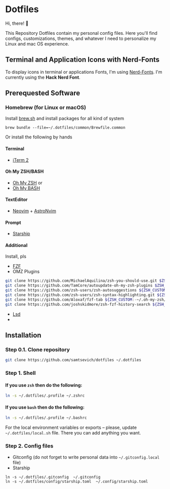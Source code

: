 # Dotfiles

Hi, there! 👋

This Repository Dotfiles contain my personal config files. Here you'll find configs, customizations, themes, and whatever I need to personalize my Linux and mac OS experience.


## Terminal and Application Icons with Nerd-Fonts
To display icons in terminal or applications Fonts, I'm using [Nerd-Fonts](https://www.nerdfonts.com). I'm currently using the **Hack Nerd Font**.

## Prerequested Software

### Homebrew (for Linux or macOS)
Install [brew.sh](https://brew.sh) 
and install packages for all kind of system
```
brew bundle --file=~/.dotfiles/common/Brewfile.common
```

Or install the following by hands

#### Terminal
* [iTerm 2](https://iterm2.com)

#### Oh My ZSH/BASH
- [Oh My ZSH](https://github.com/ohmyzsh/ohmyzsh)
or
- [Oh My BASH](https://github.com/ohmybash/oh-my-bash)

#### TextEditor
* [Neovim](https://neovim.io) + [AstroNvim](https://astronvim.com)

#### Prompt
* [Starship](https://starship.rs)


#### Additional
Install, pls
* [FZF](https://github.com/junegunn/fzf)
* OMZ Plugins
```bash
git clone https://github.com/MichaelAquilina/zsh-you-should-use.git $ZSH_CUSTOM/plugins/you-should-use
git clone https://github.com/TamCore/autoupdate-oh-my-zsh-plugins $ZSH_CUSTOM/plugins/autoupdate
git clone https://github.com/zsh-users/zsh-autosuggestions ${ZSH_CUSTOM:-~/.oh-my-zsh/custom}/plugins/zsh-autosuggestions
git clone https://github.com/zsh-users/zsh-syntax-highlighting.git ${ZSH_CUSTOM:-~/.oh-my-zsh/custom}/plugins/zsh-syntax-highlighting
git clone https://github.com/Aloxaf/fzf-tab ${ZSH_CUSTOM:-~/.oh-my-zsh/custom}/plugins/fzf-tab
git clone https://github.com/joshskidmore/zsh-fzf-history-search ${ZSH_CUSTOM:=~/.oh-my-zsh/custom}/plugins/zsh-fzf-history-search
```
* [Lsd](https://github.com/lsd-rs/lsd)
* 


## Installation

### Step 0.1. Clone repository

```bash
git clone https://github.com/samtsevich/dotfiles ~/.dotfiles
```


### Step 1. Shell

<!-- #### Common for all. Must be added either into `~/.zshrc` or `~/.bashrc` file. -->

#### If you use `zsh` then do the following:

```bash
ln -s ~/.dotfiles/.profile ~/.zshrc
```

#### If you use `bash` then do the following:
```bash
ln -s ~/.dotfiles/.profile ~/.bashrc
```

For the local environment variables or exports – please, update `~/.dotfiles/local.sh` file. There you can add anything you want.


### Step 2. Config files

- Gitconfig (do not forget to write personal data into `~/.gitconfig.local` file)
- Starship

```
ln -s ~/.dotfiles/.gitconfig  ~/.gitconfig
ln -s ~/.dotfiles/config/starship.toml  ~/.config/starship.toml
```

